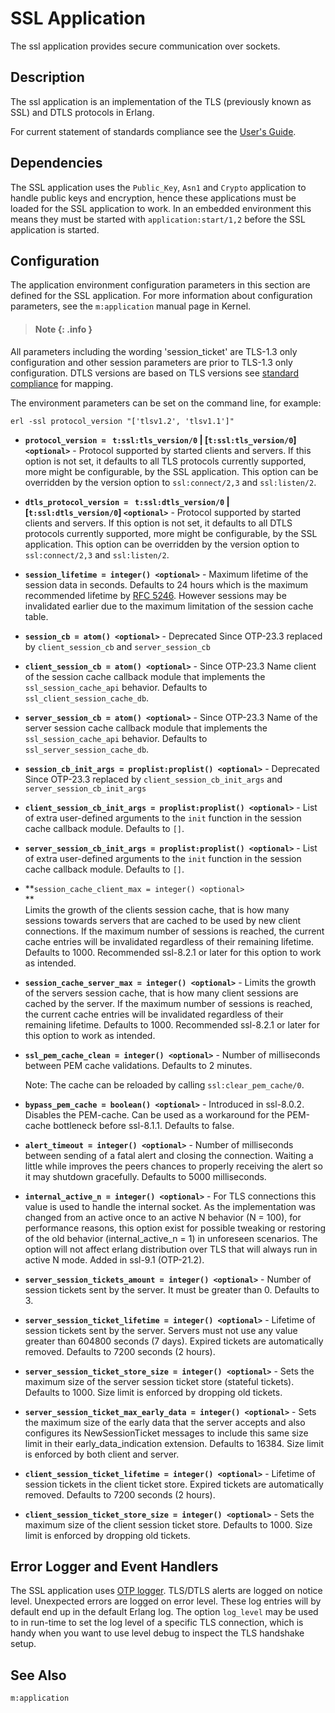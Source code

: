 <!--
%CopyrightBegin%

SPDX-License-Identifier: Apache-2.0

Copyright Ericsson AB 2023-2025. All Rights Reserved.

Licensed under the Apache License, Version 2.0 (the "License");
you may not use this file except in compliance with the License.
You may obtain a copy of the License at

    http://www.apache.org/licenses/LICENSE-2.0

Unless required by applicable law or agreed to in writing, software
distributed under the License is distributed on an "AS IS" BASIS,
WITHOUT WARRANTIES OR CONDITIONS OF ANY KIND, either express or implied.
See the License for the specific language governing permissions and
limitations under the License.

%CopyrightEnd%
-->
# SSL Application

The ssl application provides secure communication over sockets.

## Description

The ssl application is an implementation of the TLS (previously known as SSL) and DTLS protocols in
Erlang.

For current statement of standards compliance see the
[User's Guide](standards_compliance.md).

## Dependencies

The SSL application uses the `Public_Key`, `Asn1` and `Crypto` application to
handle public keys and encryption, hence these applications must be loaded for
the SSL application to work. In an embedded environment this means they must be
started with `application:start/1,2` before the SSL application is started.

## Configuration

The application environment configuration parameters in this section are defined
for the SSL application. For more information about configuration parameters,
see the `m:application` manual page in Kernel.

> #### Note {: .info }
All parameters including the wording 'session_ticket' are TLS-1.3 only configuration
and other session parameters are prior to TLS-1.3 only configuration. DTLS versions
are based on TLS versions see [standard compliance](standards_compliance.md) for mapping.

The environment parameters can be set on the command line, for example:

`erl -ssl protocol_version "['tlsv1.2', 'tlsv1.1']"`

- **`protocol_version = ` `t:ssl:tls_version/0` | [`t:ssl:tls_version/0`]
  `<optional>`** - Protocol supported by started clients and servers. If this
  option is not set, it defaults to all TLS protocols currently supported, more
  might be configurable, by the SSL application. This option can be overridden
  by the version option to `ssl:connect/2,3` and `ssl:listen/2`.

- **`dtls_protocol_version = ` `t:ssl:dtls_version/0` | [`t:ssl:dtls_version/0`]
  `<optional>`** - Protocol supported by started clients and servers. If this
  option is not set, it defaults to all DTLS protocols currently supported, more
  might be configurable, by the SSL application. This option can be overridden
  by the version option to `ssl:connect/2,3` and `ssl:listen/2`.

- **`session_lifetime = integer() <optional>`** - Maximum lifetime of the
  session data in seconds. Defaults to 24 hours which is the maximum recommended
  lifetime by [RFC 5246](http://www.ietf.org/rfc/5246rfc.txt). However sessions
  may be invalidated earlier due to the maximum limitation of the session cache
  table.

- **`session_cb = atom() <optional>`** - Deprecated Since OTP-23.3 replaced by
  `client_session_cb` and `server_session_cb`

- **`client_session_cb = atom() <optional>`** - Since OTP-23.3 Name client of
  the session cache callback module that implements the `ssl_session_cache_api`
  behavior. Defaults to `ssl_client_session_cache_db`.

- **`server_session_cb = atom() <optional>`** - Since OTP-23.3 Name of the
  server session cache callback module that implements the
  `ssl_session_cache_api` behavior. Defaults to `ssl_server_session_cache_db`.

- **`session_cb_init_args = proplist:proplist() <optional>`** - Deprecated Since
  OTP-23.3 replaced by `client_session_cb_init_args` and
  `server_session_cb_init_args`

- **`client_session_cb_init_args = proplist:proplist() <optional>`** - List of
  extra user-defined arguments to the `init` function in the session cache
  callback module. Defaults to `[]`.

- **`server_session_cb_init_args = proplist:proplist() <optional>`** - List of
  extra user-defined arguments to the `init` function in the session cache
  callback module. Defaults to `[]`.

- **`session_cache_client_max = integer() <optional>`  
  **  
  Limits the growth of the clients session cache, that is how many sessions
  towards servers that are cached to be used by new client connections. If the
  maximum number of sessions is reached, the current cache entries will be
  invalidated regardless of their remaining lifetime. Defaults to 1000.
  Recommended ssl-8.2.1 or later for this option to work as intended.

- **`session_cache_server_max = integer() <optional>`** - Limits the growth of
  the servers session cache, that is how many client sessions are cached by the
  server. If the maximum number of sessions is reached, the current cache
  entries will be invalidated regardless of their remaining lifetime. Defaults
  to 1000. Recommended ssl-8.2.1 or later for this option to work as intended.

- **`ssl_pem_cache_clean = integer() <optional>`** - Number of milliseconds
  between PEM cache validations. Defaults to 2 minutes.

  Note: The cache can be reloaded by calling `ssl:clear_pem_cache/0`.

- **`bypass_pem_cache = boolean() <optional>`** - Introduced in ssl-8.0.2.
  Disables the PEM-cache. Can be used as a workaround for the PEM-cache
  bottleneck before ssl-8.1.1. Defaults to false.

- **`alert_timeout = integer() <optional>`** - Number of milliseconds between
  sending of a fatal alert and closing the connection. Waiting a little while
  improves the peers chances to properly receiving the alert so it may shutdown
  gracefully. Defaults to 5000 milliseconds.

- **`internal_active_n = integer() <optional>`** - For TLS connections this
  value is used to handle the internal socket. As the implementation was changed
  from an active once to an active N behavior (N = 100), for performance
  reasons, this option exist for possible tweaking or restoring of the old
  behavior (internal_active_n = 1) in unforeseen scenarios. The option will not
  affect erlang distribution over TLS that will always run in active N mode.
  Added in ssl-9.1 (OTP-21.2).

- **`server_session_tickets_amount = integer() <optional>`** - Number of session
  tickets sent by the server. It must be greater than 0. Defaults to 3.

- **`server_session_ticket_lifetime = integer() <optional>`** - Lifetime of
  session tickets sent by the server. Servers must not use any value greater
  than 604800 seconds (7 days). Expired tickets are automatically removed.
  Defaults to 7200 seconds (2 hours).

- **`server_session_ticket_store_size = integer() <optional>`** - Sets the
  maximum size of the server session ticket store (stateful tickets). Defaults
  to 1000. Size limit is enforced by dropping old tickets.

- **`server_session_ticket_max_early_data = integer() <optional>`** - Sets the
  maximum size of the early data that the server accepts and also configures its
  NewSessionTicket messages to include this same size limit in their
  early_data_indication extension. Defaults to 16384. Size limit is enforced by
  both client and server.

- **`client_session_ticket_lifetime = integer() <optional>`** - Lifetime of
  session tickets in the client ticket store. Expired tickets are automatically
  removed. Defaults to 7200 seconds (2 hours).

- **`client_session_ticket_store_size = integer() <optional>`** - Sets the
  maximum size of the client session ticket store. Defaults to 1000. Size limit
  is enforced by dropping old tickets.

## Error Logger and Event Handlers

The SSL application uses [OTP logger](`m:logger`). TLS/DTLS alerts are logged on
notice level. Unexpected errors are logged on error level. These log entries
will by default end up in the default Erlang log. The option `log_level` may be
used to in run-time to set the log level of a specific TLS connection, which is
handy when you want to use level debug to inspect the TLS handshake setup.

## See Also

`m:application`
